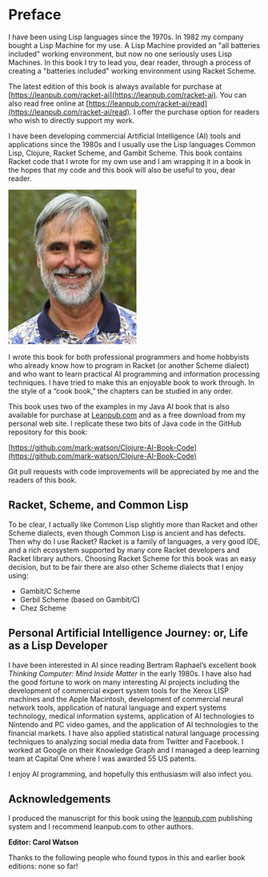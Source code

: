 # Preface

I have been using Lisp languages since the 1970s. In 1982 my company bought a Lisp Machine for my use. A Lisp Machine provided an "all batteries included" working environment, but now no one seriously uses Lisp Machines. In this book I try to lead you, dear reader, through a process of creating a "batteries included" working environment using Racket Scheme.

The latest edition of this book is always available for purchase at [https://leanpub.com/racket-ai](https://leanpub.com/racket-ai).  You can also read free online at [https://leanpub.com/racket-ai/read](https://leanpub.com/racket-ai/read). I offer the purchase option for readers who wish to directly support my work.

I have been developing commercial Artificial Intelligence (AI) tools and applications since the 1980s and I usually use the Lisp languages Common Lisp, Clojure, Racket Scheme, and Gambit Scheme. This book contains Racket code that I wrote for my own use and I am wrapping it in a book in the hopes that my code and this book will also be useful to you, dear reader.

![Mark Watson](images/Mark.png)

I wrote this book for both professional programmers and home hobbyists who already know how to program in Racket (or another Scheme dialect) and who want to learn practical AI programming and information processing techniques. I have tried to make this an enjoyable book to work through. In the style of a “cook book,” the chapters can be studied in any order. 

This book uses two of the examples in my Java AI book that is also available for purchase at [Leanpub.com](https://leanpub.com/javaai) and as a free download from my personal web site. I replicate these two bits of Java code in the GitHub repository for this book:

[https://github.com/mark-watson/Clojure-AI-Book-Code](https://github.com/mark-watson/Clojure-AI-Book-Code)

Git pull requests with code improvements will be appreciated by me and the readers of this book.

## Racket, Scheme, and Common Lisp

To be clear, I actually like Common Lisp slightly more than Racket and other Scheme dialects, even though Common Lisp is ancient and has defects. Then why do I use Racket?
Racket is a family of languages, a very good IDE, and a rich ecosystem supported by many core Racket developers and Racket library authors. Choosing Racket Scheme for this book was an easy decision, but to be fair there are also other Scheme dialects that I enjoy using:

- Gambit/C Scheme
- Gerbil Scheme (based on Gambit/C)
- Chez Scheme


## Personal Artificial Intelligence Journey: or, Life as a Lisp Developer

I have been interested in AI since reading Bertram Raphael’s excellent book *Thinking Computer: Mind Inside Matter* in the early 1980s. I have also had the good fortune to work on many interesting AI projects including the development of commercial expert system tools for the Xerox LISP machines and the Apple Macintosh, development of commercial neural network tools, application of natural language and expert systems technology, medical information systems, application of AI technologies to Nintendo and PC video games, and the application of AI technologies to the financial markets. I have also applied statistical natural language processing techniques to analyzing social media data from Twitter and Facebook. I worked at Google on their Knowledge Graph and I managed a deep learning team at Capital One where I was awarded 55 US patents.

I enjoy AI programming, and hopefully this enthusiasm will also infect you.


## Acknowledgements

I produced the manuscript for this book using the [leanpub.com](http://leanpub.com) publishing system and I recommend leanpub.com to other authors.


**Editor: Carol Watson**

Thanks to the following people who found typos in this and earlier book editions: none so far!
